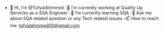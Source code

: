 - 👋 Hi, I’m @TufyalAhmmed
-🔭 I’m currently working at Quality Up Services as a SQA Engineer
-🌱 I’m currently learning SQA
-💬 Ask me about SQA related question or any Tech related issues
-📫 How to reach me: tufyalahmmed00@gmail.com

<!---
TufyalAhmmed/TufyalAhmmed is a ✨ special ✨ repository because its `README.md` (this file) appears on your GitHub profile.
You can click the Preview link to take a look at your changes.
--->
